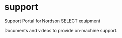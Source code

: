 # support
Support Portal for Nordson SELECT equipment

Documents and videos to provide on-machine support.

